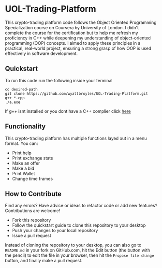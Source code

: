 # UOL-Trading-Platform
This crypto-trading platform code follows the Object Oriented Programming Specialization course on Coursera by University of London. 
I didn't complete the course for the certification but to help me refresh my proficiency in C++ while deepening my understanding of object-oriented programming (OOP) concepts. I aimed to apply these principles in a practical, real-world project, ensuring a strong grasp of how OOP is used effectively in software development.

## Quickstart
To run this code run the following inside your terminal
```
cd desired-path
git clone https://github.com/wyattbroyles/UOL-Trading-Platform.git
g++ *.cpp
./a.exe
```

If g++ isnt installed or you dont have a C++ complier click [here](https://www.mingw-w64.org/)

## Functionality
This crypto-trading platform has multiple functions layed out in a menu format. You can:
* Print help
* Print exchange stats
* Make an offer
* Make a bid
* Print Wallet
* Change time frames

## How to Contribute
Find any errors? Have advice or ideas to refactor code or add new features? Contributions are welcome!
* Fork this repository
* Follow the quickstart guide to clone this repository to your desktop
* Push your changes to your local repository
* Issue a pull request

Instead of cloning the repository to your desktop, you can also go to `README.md` in your fork on GitHub.com, hit the Edit button (the button with the pencil) to edit the file in your browser, then hit the `Propose file change` button, and finally make a pull request.
